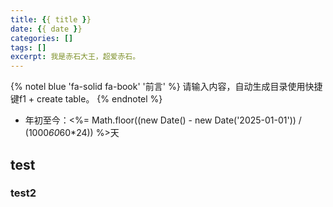 ```yaml
---
title: {{ title }}
date: {{ date }}
categories: []
tags: []
excerpt: 我是赤石大王，超爱赤石。
---
```


{% notel blue 'fa-solid fa-book' '前言' %}
请输入内容，自动生成目录使用快捷键f1 + create table。
{% endnotel %}

- 年初至今：<%= Math.floor((new Date() - new Date('2025-01-01')) / (1000*60*60*24)) %>天  

## test

### test2
